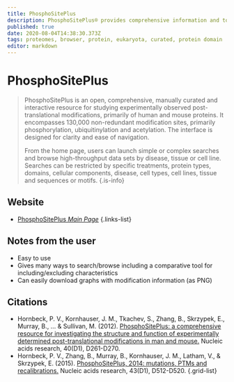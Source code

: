 ```yaml
---
title: PhosphoSitePlus
description: PhosphoSitePlus® provides comprehensive information and tools for the study of protein post-translational modifications (PTMs) including phosphorylation, acetylation, and more.
published: true
date: 2020-08-04T14:38:30.373Z
tags: proteomes, browser, protein, eukaryota, curated, protein domain
editor: markdown
---
```


# PhosphoSitePlus

> PhosphoSitePlus is an open, comprehensive, manually curated and interactive resource for studying experimentally observed post-translational modifications, primarily of human and mouse proteins. It encompasses 130,000 non-redundant modification sites, primarily phosphorylation, ubiquitinylation and acetylation. The interface is designed for clarity and ease of navigation. 
>
> From the home page, users can launch simple or complex searches and browse high-throughput data sets by disease, tissue or cell line. Searches can be restricted by specific treatments, protein types, domains, cellular components, disease, cell types, cell lines, tissue and sequences or motifs. 
{.is-info}

 

## Website 

- [PhosphoSitePlus *Main Page*](https://www.phosphosite.org/homeAction)
 {.links-list}


## Notes from the user
- Easy to use
- Gives many ways to search/browse including a comparative tool for including/excluding characteristics
- Can easily download graphs with modification information (as PNG)


## Citations

- Hornbeck, P. V., Kornhauser, J. M., Tkachev, S., Zhang, B., Skrzypek, E., Murray, B., ... & Sullivan, M. (2012). [PhosphoSitePlus: a comprehensive resource for investigating the structure and function of experimentally determined post-translational modifications in man and mouse.](https://academic.oup.com/nar/article/40/D1/D261/2903142) Nucleic acids research, 40(D1), D261-D270.
- Hornbeck, P. V., Zhang, B., Murray, B., Kornhauser, J. M., Latham, V., & Skrzypek, E. (2015). [PhosphoSitePlus, 2014: mutations, PTMs and recalibrations.](https://academic.oup.com/nar/article/43/D1/D512/2439467) Nucleic acids research, 43(D1), D512-D520.
{.grid-list}
